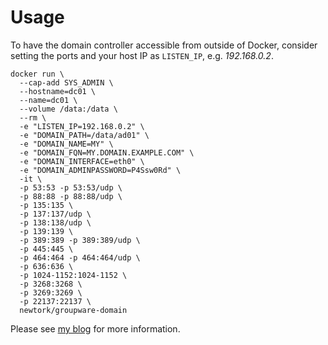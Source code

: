 
# Usage

To have the domain controller accessible from outside of Docker, consider setting the ports and your host IP as `LISTEN_IP`, e.g. *192.168.0.2*.


	docker run \
	  --cap-add SYS_ADMIN \
	  --hostname=dc01 \
	  --name=dc01 \
	  --volume /data:/data \
	  --rm \
	  -e "LISTEN_IP=192.168.0.2" \
	  -e "DOMAIN_PATH=/data/ad01" \
	  -e "DOMAIN_NAME=MY" \
	  -e "DOMAIN_FQN=MY.DOMAIN.EXAMPLE.COM" \
	  -e "DOMAIN_INTERFACE=eth0" \
	  -e "DOMAIN_ADMINPASSWORD=P4Ssw0Rd" \
	  -it \
	  -p 53:53 -p 53:53/udp \
	  -p 88:88 -p 88:88/udp \
	  -p 135:135 \
	  -p 137:137/udp \
	  -p 138:138/udp \
	  -p 139:139 \
	  -p 389:389 -p 389:389/udp \
	  -p 445:445 \
	  -p 464:464 -p 464:464/udp \
	  -p 636:636 \
	  -p 1024-1152:1024-1152 \
	  -p 3268:3268 \
	  -p 3269:3269 \
	  -p 22137:22137 \
	  newtork/groupware-domain


Please see [my blog](http://blog.newtork.de/tag/domain/) for more information.
